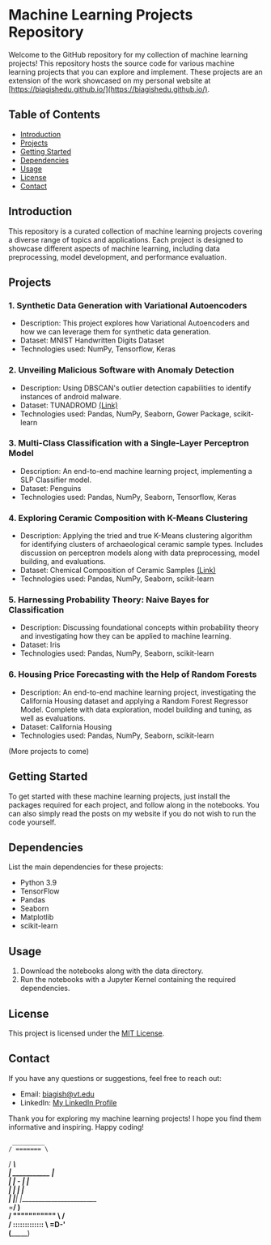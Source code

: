 # Machine Learning Projects Repository

Welcome to the GitHub repository for my collection of machine learning projects! This repository hosts the source code for various machine learning projects that you can explore and implement. These projects are an extension of the work showcased on my personal website at [https://biagishedu.github.io/](https://biagishedu.github.io/).

## Table of Contents

- [Introduction](#introduction)
- [Projects](#projects)
- [Getting Started](#getting-started)
- [Dependencies](#dependencies)
- [Usage](#usage)
- [License](#license)
- [Contact](#contact)

## Introduction

This repository is a curated collection of machine learning projects covering a diverse range of topics and applications. Each project is designed to showcase different aspects of machine learning, including data preprocessing, model development, and performance evaluation.

## Projects

### 1. Synthetic Data Generation with Variational Autoencoders
   - Description: This project explores how Variational Autoencoders and how we can leverage them for synthetic data generation.
   - Dataset: MNIST Handwritten Digits Dataset
   - Technologies used: NumPy, Tensorflow, Keras

### 2. Unveiling Malicious Software with Anomaly Detection
   - Description: Using DBSCAN's outlier detection capabilities to identify instances of android malware.
   - Dataset: TUNADROMD [(Link)](https://archive.ics.uci.edu/dataset/855/tuandromd+(tezpur+university+android+malware+dataset))
   - Technologies used: Pandas, NumPy, Seaborn, Gower Package, scikit-learn

### 3. Multi-Class Classification with a Single-Layer Perceptron Model
   - Description: An end-to-end machine learning project, implementing a SLP Classifier model.
   - Dataset: Penguins
   - Technologies used: Pandas, NumPy, Seaborn, Tensorflow, Keras

### 4. Exploring Ceramic Composition with K-Means Clustering
   - Description: Applying the tried and true K-Means clustering algorithm for identifying clusters of archaeological ceramic sample types. Includes discussion on perceptron models along with data preprocessing, model building, and evaluations. 
   - Dataset: Chemical Composition of Ceramic Samples [(Link)](https://archive.ics.uci.edu/dataset/583/chemical+composition+of+ceramic+samples)
   - Technologies used: Pandas, NumPy, Seaborn, scikit-learn

### 5. Harnessing Probability Theory: Naive Bayes for Classification
   - Description: Discussing foundational concepts within probability theory and investigating how they can be applied to machine learning.
   - Dataset: Iris
   - Technologies used: Pandas, NumPy, Seaborn, scikit-learn

### 6. Housing Price Forecasting with the Help of Random Forests
   - Description: An end-to-end machine learning project, investigating the California Housing dataset and applying a Random Forest Regressor Model. Complete with data exploration, model building and tuning, as well as evaluations.
   - Dataset: California Housing
   - Technologies used: Pandas, NumPy, Seaborn, scikit-learn

(More projects to come)

## Getting Started

To get started with these machine learning projects, just install the packages required for each project, and follow along in the notebooks. You can also simply read the posts on my website if you do not wish to run the code yourself.

## Dependencies

List the main dependencies for these projects:

- Python 3.9
- TensorFlow
- Pandas
- Seaborn
- Matplotlib
- scikit-learn

## Usage

1. Download the notebooks along with the data directory.
2. Run the notebooks with a Jupyter Kernel containing the required dependencies.

## License

This project is licensed under the [MIT License](https://mit-license.org/).

## Contact

If you have any questions or suggestions, feel free to reach out:

- Email: biagish@vt.edu
- LinkedIn: [My LinkedIn Profile](https://www.linkedin.com/in/shayne-biagi-0aa991195)

Thank you for exploring my machine learning projects! I hope you find them informative and inspiring. Happy coding!

     _________  
    / ======= \  
   / __________\  
  | ___________ |  
  | | -       | |  
  | |         | |  
  | |_________| |________________________  
  \=____________/                        )  
  / """"""""""" \                       /  
 / ::::::::::::: \                  =D-'  
(_________________)  
